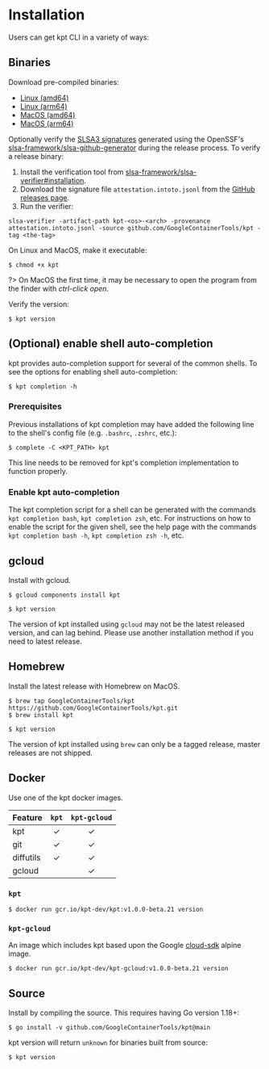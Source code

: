 # Installation

Users can get kpt CLI in a variety of ways:

## Binaries

Download pre-compiled binaries:

- [Linux (amd64)][linux-amd64]
- [Linux (arm64)][linux-arm64]
- [MacOS (amd64)][darwin-amd64]
- [MacOS (arm64)][darwin-arm64]

Optionally verify the [SLSA3 signatures](slsa.dev) generated using the OpenSSF's [slsa-framework/slsa-github-generator](https://github.com/slsa-framework/slsa-github-generator) during the release process. To verify a release binary:
1. Install the verification tool from [slsa-framework/slsa-verifier#installation](https://github.com/slsa-framework/slsa-verifier#installation).
2. Download the signature file `attestation.intoto.jsonl` from the [GitHub releases page](https://github.com/GoogleContainerTools/kpt/releases).
3. Run the verifier:
```shell
slsa-verifier -artifact-path kpt-<os>-<arch> -provenance attestation.intoto.jsonl -source github.com/GoogleContainerTools/kpt -tag <the-tag>
```

On Linux and MacOS, make it executable:

```shell
$ chmod +x kpt
```

?> On MacOS the first time, it may be necessary to open the
program from the finder with _ctrl-click open_.

Verify the version:

```shell
$ kpt version
```

## (Optional) enable shell auto-completion

kpt provides auto-completion support for several of the common shells.
To see the options for enabling shell auto-completion:

```shell
$ kpt completion -h
```

### Prerequisites
Previous installations of kpt completion may have added the following line to
the shell's config file (e.g. `.bashrc`, `.zshrc`, etc.):

```shell
$ complete -C <KPT_PATH> kpt
```

This line needs to be removed for kpt's completion implementation to function
properly.

### Enable kpt auto-completion
The kpt completion script for a shell can be generated with the commands
`kpt completion bash`, `kpt completion zsh`, etc.
For instructions on how to enable the script for the given shell, see the help
page with the commands `kpt completion bash -h`, `kpt completion zsh -h`, etc.

## gcloud

Install with gcloud.

```shell
$ gcloud components install kpt
```

```shell
$ kpt version
```

The version of kpt installed using `gcloud` may not be the latest released version, and can lag behind. Please use another installation method if you need to latest release.

## Homebrew

Install the latest release with Homebrew on MacOS.

```shell
$ brew tap GoogleContainerTools/kpt https://github.com/GoogleContainerTools/kpt.git
$ brew install kpt
```

```shell
$ kpt version
```

The version of kpt installed using `brew` can only be a tagged release, master releases are not shipped.

## Docker

Use one of the kpt docker images.

| Feature   | `kpt` | `kpt-gcloud` |
| --------- | :---: | :----------: |
| kpt       |   ✓   |      ✓       |
| git       |   ✓   |      ✓       |
| diffutils |   ✓   |      ✓       |
| gcloud    |       |      ✓       |

### `kpt`

```shell
$ docker run gcr.io/kpt-dev/kpt:v1.0.0-beta.21 version
```

### `kpt-gcloud`

An image which includes kpt based upon the Google [cloud-sdk] alpine image.

```shell
$ docker run gcr.io/kpt-dev/kpt-gcloud:v1.0.0-beta.21 version
```

## Source

Install by compiling the source. This requires having Go version 1.18+:

```shell
$ go install -v github.com/GoogleContainerTools/kpt@main
```

kpt version will return `unknown` for binaries built from source:

```shell
$ kpt version
```

[gcr.io/kpt-dev/kpt]:
  https://console.cloud.google.com/gcr/images/kpt-dev/GLOBAL/kpt?gcrImageListsize=30
[gcr.io/kpt-dev/kpt-gcloud]:
  https://console.cloud.google.com/gcr/images/kpt-dev/GLOBAL/kpt-gcloud?gcrImageListsize=30
[cloud-sdk]: https://github.com/GoogleCloudPlatform/cloud-sdk-docker
[linux-amd64]:
  https://github.com/GoogleContainerTools/kpt/releases/download/v1.0.0-beta.21/kpt_linux_amd64
[linux-arm64]:
  https://github.com/GoogleContainerTools/kpt/releases/download/v1.0.0-beta.21/kpt_linux_arm64
[darwin-amd64]:
  https://github.com/GoogleContainerTools/kpt/releases/download/v1.0.0-beta.21/kpt_darwin_amd64
[darwin-arm64]:
  https://github.com/GoogleContainerTools/kpt/releases/download/v1.0.0-beta.21/kpt_darwin_arm64
[migration guide]: /installation/migration
[bash-completion]: https://github.com/scop/bash-completion#installation
